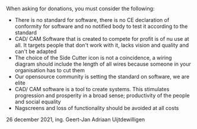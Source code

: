 When asking for donations, you must consider the following:

 - There is no standard for software, there is no CE declaration of conformity for software and no notified body to test it according to the standard
 - CAD/ CAM Software that is created to compete for profit is of nu use at all. It targets people that don't work with it, lacks vision and quality and can't be adapted
 - The choice of the Side Cutter icon is not a coincidence, a wiring diagram should include the length of all wires because someone in your organisation has to cut them
 - Our opensource community is setting the standard on software, we are elite
 - CAD/ CAM software is a tool to create systems. This stimulates progression and prosperity in a broad sense; productivity of the people and social equality
 - Nagscreens and loss of functionality should be avoided at all costs

26 december 2021, ing. Geert-Jan Adriaan Uijtdewilligen
